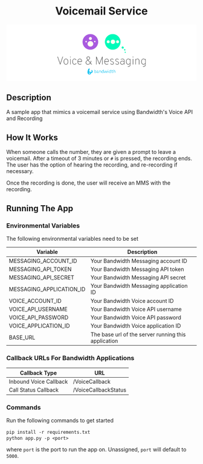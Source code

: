 <div align="center">

# Voicemail Service

![BW_all](../../.readme_images/BW_Voice_Messaging.png)

</div>

## Description
A sample app that mimics a voicemail service using Bandwidth's Voice API and Recording

## How It Works
When someone calls the number, they are given a prompt to leave a voicemail. After a timeout of 3 minutes or `#` is pressed, the recording ends. The user has the option of hearing the recording, and re-recording if necessary.

Once the recording is done, the user will receive an MMS with the recording.

## Running The App

### Environmental Variables
The following environmental variables need to be set

| Variable | Description |
|--|--|
| MESSAGING_ACCOUNT_ID | Your Bandwidth Messaging account ID |
| MESSAGING_API_TOKEN | Your Bandwidth Messaging API token |
| MESSAGING_API_SECRET | Your Bandwidth Messaging API secret |
| MESSAGING_APPLICATION_ID | Your Bandwidth Messaging application ID |
| VOICE_ACCOUNT_ID | Your Bandwidth Voice account ID |
| VOICE_API_USERNAME | Your Bandwidth Voice API username |
| VOICE_API_PASSWORD | Your Bandwidth Voice API password |
| VOICE_APPLICATION_ID | Your Bandwidth Voice application ID |
| BASE_URL | The base url of the server running this application |

### Callback URLs For Bandwidth Applications

| Callback Type | URL |
|--|--|
| Inbound Voice Callback | <url>/VoiceCallback |
| Call Status Callback | <url>/VoiceCallbackStatus |

### Commands
Run the following commands to get started

```
pip install -r requirements.txt
python app.py -p <port>
```

where `port` is the port to run the app on. Unassigned, `port` will default to `5000`.

